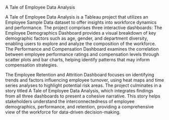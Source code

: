 A Tale of Employee Data Analysis


A Tale of Employee Data Analysis is a Tableau project that utilizes an Employee Sample Data dataset to offer insights into workforce dynamics and performance. The project comprises three interactive dashboards: The Employee Demographics Dashboard provides a visual breakdown of key demographic factors such as age, gender, and department diversity, enabling users to explore and analyze the composition of the workforce. The Performance and Compensation Dashboard examines the correlation between employee performance ratings and compensation levels through scatter plots and bar charts, helping identify patterns that may inform compensation strategies.

The Employee Retention and Attrition Dashboard focuses on identifying trends and factors influencing employee turnover, using heat maps and time series analyses to highlight potential risk areas. The project culminates in a story titled A Tale of Employee Data Analysis, which integrates findings from all three dashboards to present a cohesive narrative. This story helps stakeholders understand the interconnectedness of employee demographics, performance, and retention, providing a comprehensive view of the workforce for data-driven decision-making.
